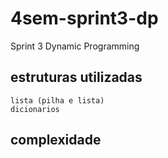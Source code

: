 # 4sem-sprint3-dp
Sprint 3 Dynamic Programming

## estruturas utilizadas
    lista (pilha e lista)
    dicionarios

## complexidade


